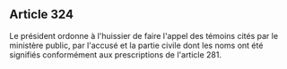 Article 324
----
Le président ordonne à l'huissier de faire l'appel des témoins cités par le
ministère public, par l'accusé et la partie civile dont les noms ont été
signifiés conformément aux prescriptions de l'article 281.
